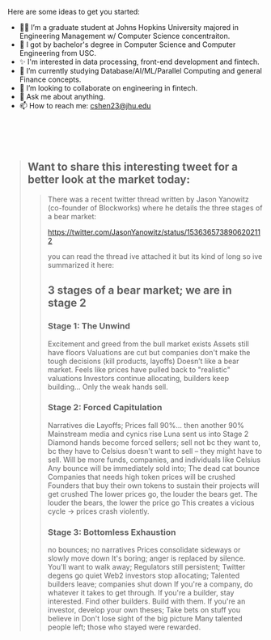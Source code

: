 Here are some ideas to get you started:


- 🙋‍♂️ I’m a graduate student at Johns Hopkins University majored in Engineering Management w/ Computer Science concentraiton.  
- 🙋‍ I got by bachelor's degree in Computer Science and Computer Engineering from USC.
- ✨ I'm interested in data processing, front-end development and fintech.
- 🌱 I’m currently studying Database/AI/ML/Parallel Computing and general Finance concepts.
- 👯 I’m looking to collaborate on engineering in fintech.
- 💬 Ask me about anything.
- 📫 How to reach me: cshen23@jhu.edu
</br>
</br>
</br>

> ## Want to share this interesting tweet for a better look at the market today:
>> There was a recent twitter thread written by Jason Yanowitz (co-founder of Blockworks) where he details the three stages of a bear market:
>> 
>> https://twitter.com/JasonYanowitz/status/1536365738906202112
>> 
>> you can read the thread ive attached it but its kind of long so ive summarized it here: 
>> 
>> ## 3 stages of a bear market; we are in stage 2
>> 
>> ### Stage 1: The Unwind 
>> Excitement and greed from the bull market exists 
>> Assets still have floors 
>> Valuations are cut but companies don't make the tough decisions (kill products, layoffs)
>> Doesn’t like a bear market. 
>> Feels like prices have pulled back to "realistic" valuations
>> Investors continue allocating, builders keep building…
>> Only the weak hands sell.
>> 
>> ### Stage 2: Forced Capitulation
>> Narratives die
>> Layoffs; Prices fall 90%... then another 90%
>> Mainstream media and cynics rise
>> Luna sent us into Stage 2
>> Diamond hands become forced sellers; sell not bc they want to, bc they have to
>> Celsius doesn't want to sell – they might have to sell.
>> Will be more funds, companies, and individuals like Celsius
>> Any bounce will be immediately sold into; The dead cat bounce
>> Companies that needs high token prices will be crushed
>> Founders that buy their own tokens to sustain their projects will get crushed
>> The lower prices go, the louder the bears get. 
>> The louder the bears, the lower the price go 
>> This creates a vicious cycle -> prices crash violently.
>> 
>> ### Stage 3: Bottomless Exhaustion 
>> no bounces; no narratives
>> Prices consolidate sideways or slowly move down
>> It's boring; anger is replaced by silence.
>> You'll want to walk away; Regulators still persistent; Twitter degens go quiet
>> Web2 investors stop allocating; Talented builders leave; companies shut down
>> If you're a company, do whatever it takes to get through.
>> If you're a builder, stay interested. Find other builders. Build with them.
>> If you're an investor, develop your own theses; Take bets on stuff you believe in
>> Don't lose sight of the big picture
>> Many talented people left; those who stayed were rewarded.

